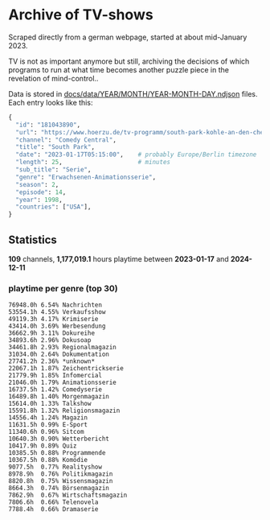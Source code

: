 # Archive of TV-shows

Scraped directly from a german webpage, started at about mid-January 2023.

TV is not as important anymore but still, archiving the decisions of which programs to run at what time
becomes another puzzle piece in the revelation of mind-control.. 

Data is stored in [docs/data/YEAR/MONTH/YEAR-MONTH-DAY.ndjson](docs/data/) files. 
Each entry looks like this:

```python
{
  "id": "181043890", 
  "url": "https://www.hoerzu.de/tv-programm/south-park-kohle-an-den-chefkoch/bid_181043890/", 
  "channel": "Comedy Central", 
  "title": "South Park", 
  "date": "2023-01-17T05:15:00",    # probably Europe/Berlin timezone 
  "length": 25,                     # minutes 
  "sub_title": "Serie", 
  "genre": "Erwachsenen-Animationsserie", 
  "season": 2, 
  "episode": 14, 
  "year": 1998, 
  "countries": ["USA"],
}
```

## Statistics

**109** channels, **1,177,019.1** hours playtime between **2023-01-17** and **2024-12-11**


### playtime per genre (top 30)

    76948.0h 6.54% Nachrichten
    53554.1h 4.55% Verkaufsshow
    49119.3h 4.17% Krimiserie
    43414.0h 3.69% Werbesendung
    36662.9h 3.11% Dokureihe
    34893.6h 2.96% Dokusoap
    34461.8h 2.93% Regionalmagazin
    31034.0h 2.64% Dokumentation
    27741.2h 2.36% *unknown*
    22067.1h 1.87% Zeichentrickserie
    21779.9h 1.85% Infomercial
    21046.0h 1.79% Animationsserie
    16737.5h 1.42% Comedyserie
    16489.8h 1.40% Morgenmagazin
    15614.0h 1.33% Talkshow
    15591.8h 1.32% Religionsmagazin
    14556.4h 1.24% Magazin
    11631.5h 0.99% E-Sport
    11340.6h 0.96% Sitcom
    10640.3h 0.90% Wetterbericht
    10417.9h 0.89% Quiz
    10385.5h 0.88% Programmende
    10367.5h 0.88% Komödie
    9077.5h  0.77% Realityshow
    8978.9h  0.76% Politikmagazin
    8820.8h  0.75% Wissensmagazin
    8664.3h  0.74% Börsenmagazin
    7862.9h  0.67% Wirtschaftsmagazin
    7806.6h  0.66% Telenovela
    7788.4h  0.66% Dramaserie

